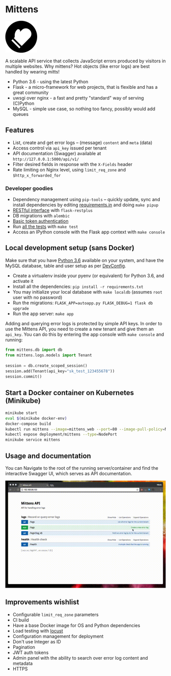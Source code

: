 # Mittens

![Mittens](images/background.png "Mittens")

A scalable API service that collects JavaScript errors produced by visitors in multiple websites. Why mittens? Hot objects (like error logs) are best handled by wearing mitts!

* Python 3.6 - using the latest Python
* Flask - a micro-framework for web projects, that is flexible and has a great community
* uwsgi over nginx - a fast and pretty "standard" way of serving (C)Python
* MySQL - simple use case, so nothing too fancy, possibly would add queues 

## Features

* List, create and get error logs – (message) `content` and `meta` (data)
* Access control via `api_key` issued per tenant
* API documentation (Swagger) available at `http://127.0.0.1:5000/api/v1/`
* Filter desired fields in response with the `X-Fields` header
* Rate limiting on Nginx level, using `limit_req_zone` and `$http_x_forwarded_for` 

### Developer goodies

* Dependency management using `pip-tools` – quickly update, sync and install dependencies by editing [requirements.in](requirements.in) and doing `make pipup`
* [RESTful interface](mittens/logs/views.py) with `flask-restplus`
* DB migrations with `alembic`
* [Basic token authentication](mittens/auth.py)
* Run [all the tests](tests) with `make test`
* Access an IPython console with the Flask app context with `make console`

## Local development setup (sans Docker)

Make sure that you have [Python 3.6](.python-version) available on your system, and have the MySQL database, table and user setup as per [DevConfig](mittens/settings.py).

* Create a virtualenv inside your pyenv (or equivalent) for Python 3.6, and activate it
* Install all the dependencies: `pip install -r requirements.txt`
* You may initialize your local database with `make localdb` (assumes `root` user with no password)
* Run the migrations: `FLASK_APP=autoapp.py FLASK_DEBUG=1 flask db upgrade`
* Run the app server: `make app`

Adding and querying error logs is protected by simple API keys. In order to use the Mittens API, you need to create a
new tenant and give them an `api_key`. You can do this by entering the app console with `make console` and running:

```python
from mittens.db import db
from mittens.logs.models import Tenant

session = db.create_scoped_session()
session.add(Tenant(api_key="sk_test_123455678"))
session.commit()
```

## Start a Docker container on Kubernetes (Minikube)

```bash
minikube start
eval $(minikube docker-env)
docker-compose build
kubectl run mittens --image=mittens_web --port=80 --image-pull-policy=Never
kubectl expose deployment/mittens --type=NodePort
minikube service mittens
```

## Usage and documentation

You can Navigate to the root of the running server/container and find the interactive Swagger UI, which serves as API documentation.

![Swagger](images/demo.gif "Swagger")

## Improvements wishlist

* Configurable `limit_req_zone` parameters
* CI build
* Have a base Docker image for OS and Python dependencies
* Load testing with [locust](https://locust.io/)
* Configuration management for deployment
* Don't use Integer as ID
* Pagination
* JWT auth tokens
* Admin panel with the ability to search over error log content and metadata
* HTTPS

